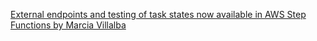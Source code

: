 
[External endpoints and testing of task states now available in AWS Step Functions by Marcia Villalba](https://aws.amazon.com/blogs/aws/external-endpoints-and-testing-of-task-states-now-available-in-aws-step-functions/)